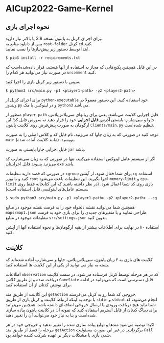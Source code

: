 # AICup2022-Game-Kernel

## نحوه اجرای بازی

برای اجرای کرنل به پایتون نسخه 3.8 یا بالاتر نیاز دارید.  
پس از دانلود منابع به `root-folder` کرنل `cd` کنید.  
ابتدا توسط دستور زیر پیش‌نیازها را نصب نمایید.

```
$ pip3 install -r requirements.txt
```

در این فایل همچنین پکیج‌هایی که مجاز به استفاده از آنها هستید، قرار داده‌شده‌است که در صورت نیاز می‌توانید هر کدام را `uncomment` کنید.

سپس با دستور زیر کرنل بازی را اجرا کنید.

```
$ python3 src/main.py -p1 <player1-path> -p2 <player2-path>
```

برای اجرای کرنل از `python-executable` خود استفاده کنید. این دستور معمولا در ویندوز `py` و در لینوکس یا مک `python3` می‌باشد.

منظور از `player-path` فایل اجرایی کلاینت می‌باشد. یعنی برای زبانهای سی‌پلاس‌پلاس، جاوا و سی‌شارپ بایستی **آدرس فایل اجرایی** خود را قرار دهید نه سورس فایل کد! این آرگومان به صورت پیش‌فرض روی کلاینت پایتون `Clients/main.py` تنظیم شده‌است.

توجه کنید در صورتی که به زبان جاوا کد می‌زنید، نام فایل کد و کلاس اصلی را به صورت `main` بنویسید. (مانند کلاینت آماده شده)

فایل اجرایی جاوا بایستی به صورت `jar` باشد.

اگر از سیستم عامل لینوکس استفاده می‌کنید، تنها در صورتی که به زبان سی‌شارپ کد می‌زنید پسوند فایل اجراییتان `exe` باشد.

در صورتی که قصد دارید تنظیمات `cgroup` برای شما فعال شود، از آپشن `cg` استفاده کنید و با یوزر `root` اجرا بگیرید.
این تنظیمات باعث می‌شود `memory-limit` و `cpu-limit` بازی روی کد شما اعمال شود.
(در نظر داشته باشید که این کتابخانه فقط روی سیستم عامل‌های لینوکسی قابل استفاده است)

```
$ sudo python3 src/main.py -p1 <player1-path> -p2 <player2-path> --cg
```

همچنین شما می‌توانید نقشه دلخواه خود را به فرمت نقشه موجود در منابع `maps/map1.json` طراحی نمایید و یا متغیرهای جدیدی را برای بازی خود به فرمت تنظیمات موجود در منابع `src/settings.json` تدوین کنید.

در نهایت برای اطلاعات بیشتر از بقیه آرگومان‌ها و نحوه استفاده آنها از آپشن `h-` استفاده کنید.

## کلاینت

کلاینت های بازی به ۴ زبان پایتون، سی‌پلاس‌پلاس، جاوا و سی‌شارپ آماده شده‌اند که بسته به نیاز می توانید از یکی از این کلاینت ها استفاده کنید.

اطلاعات `observation` که در هر مرحله توسط کرنل فرستاده می‌شود، در سمت کلاینت دریافت شده و از طریق کلاس `GameState` قابل دسترسی است که می‌توانید در ادامه برای نوشتن کدتان از آن استفاده کنید.

این کلاینت از طریق متد `getAction` خروجی کد شما رو به کرنل می‌فرستد.  
 با توجه به اینکه ارتباط کلاینت و کرنل بازی از طریق `stdin` و `stdout` انجام می‌شود، کد شما نباید هیچ دریافت ورودی یا ارسال خروجی اضافه‌ای داشته باشد. همچنین می‌توانید برای دیباگ کدتان از فایل استریم استفاده کنید که نمونه آن در کلاینت پایتون پیاده سازی شده‌است و بنا به نیاز خود می‌توانید آن را تغییر دهید.

اکیدا توصیه می‌شود متدها و توابع پیاده سازی شده را تغییر ندهید و خروجی خود در هر مرحله را فقط از طریق متد `getAction` برگردانید. در غیر این صورت مسئولیت `Fail` شدن بازی یا مشکلات دیگر بر عهده شرکت کننده خواهد بود.
